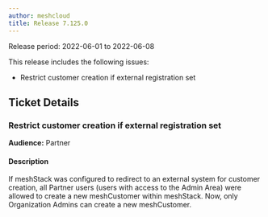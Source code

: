 ```yaml
---
author: meshcloud
title: Release 7.125.0
---
```


Release period: 2022-06-01 to 2022-06-08

This release includes the following issues:
* Restrict customer creation if external registration set
<!--truncate-->

## Ticket Details
### Restrict customer creation if external registration set
**Audience:** Partner<br>

#### Description
If meshStack was configured to redirect to an external system for customer creation, all Partner 
users (users with access to the Admin Area) were allowed to create a new meshCustomer within meshStack.
Now, only Organization Admins can create a new meshCustomer.


